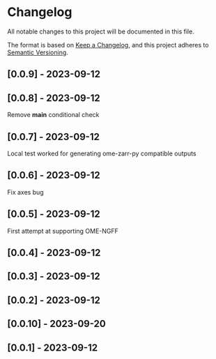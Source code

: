 # Changelog
All notable changes to this project will be documented in this file.

The format is based on [Keep a Changelog](https://keepachangelog.com/en/1.0.0/),
and this project adheres to [Semantic Versioning](https://semver.org/spec/v2.0.0.html).

## [0.0.9] - 2023-09-12


## [0.0.8] - 2023-09-12
Remove __main__ conditional check

## [0.0.7] - 2023-09-12
Local test worked for generating ome-zarr-py compatible outputs

## [0.0.6] - 2023-09-12
Fix axes bug

## [0.0.5] - 2023-09-12
First attempt at supporting OME-NGFF

## [0.0.4] - 2023-09-12


## [0.0.3] - 2023-09-12


## [0.0.2] - 2023-09-12


## [0.0.10] - 2023-09-20


## [0.0.1] - 2023-09-12

